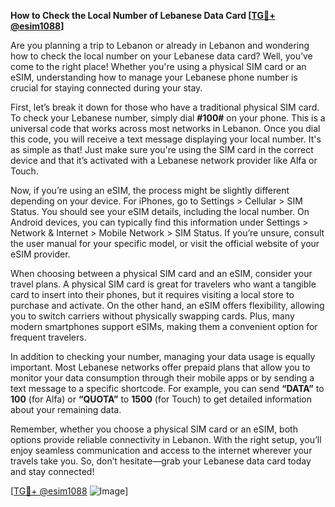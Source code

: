 **How to Check the Local Number of Lebanese Data Card [[TG💪+ @esim1088](https://t.me/s/esim1088)]**

Are you planning a trip to Lebanon or already in Lebanon and wondering how to check the local number on your Lebanese data card? Well, you’ve come to the right place! Whether you're using a physical SIM card or an eSIM, understanding how to manage your Lebanese phone number is crucial for staying connected during your stay.

First, let’s break it down for those who have a traditional physical SIM card. To check your Lebanese number, simply dial **#100#** on your phone. This is a universal code that works across most networks in Lebanon. Once you dial this code, you will receive a text message displaying your local number. It's as simple as that! Just make sure you're using the SIM card in the correct device and that it’s activated with a Lebanese network provider like Alfa or Touch.

Now, if you’re using an eSIM, the process might be slightly different depending on your device. For iPhones, go to Settings > Cellular > SIM Status. You should see your eSIM details, including the local number. On Android devices, you can typically find this information under Settings > Network & Internet > Mobile Network > SIM Status. If you’re unsure, consult the user manual for your specific model, or visit the official website of your eSIM provider.

When choosing between a physical SIM card and an eSIM, consider your travel plans. A physical SIM card is great for travelers who want a tangible card to insert into their phones, but it requires visiting a local store to purchase and activate. On the other hand, an eSIM offers flexibility, allowing you to switch carriers without physically swapping cards. Plus, many modern smartphones support eSIMs, making them a convenient option for frequent travelers.

In addition to checking your number, managing your data usage is equally important. Most Lebanese networks offer prepaid plans that allow you to monitor your data consumption through their mobile apps or by sending a text message to a specific shortcode. For example, you can send **“DATA”** to **100** (for Alfa) or **“QUOTA”** to **1500** (for Touch) to get detailed information about your remaining data.

Remember, whether you choose a physical SIM card or an eSIM, both options provide reliable connectivity in Lebanon. With the right setup, you’ll enjoy seamless communication and access to the internet wherever your travels take you. So, don’t hesitate—grab your Lebanese data card today and stay connected!

[[TG💪+ @esim1088](https://t.me/s/esim1088) ![Image](https://i.postimg.cc/Y0z9fWf4/image.png)]